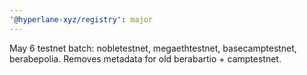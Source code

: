 ```yaml
---
'@hyperlane-xyz/registry': major
---
```


May 6 testnet batch: nobletestnet, megaethtestnet, basecamptestnet, berabepolia. Removes metadata for old berabartio + camptestnet.
